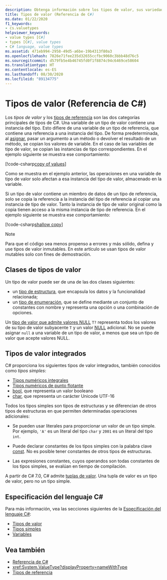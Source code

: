```yaml
---
description: Obtenga información sobre los tipos de valor, sus variedades y los que están integrados en C#.
title: Tipos de valor (Referencia de C#)
ms.date: 01/22/2020
f1_keywords:
- cs.valuetypes
helpviewer_keywords:
- value types [C#]
- types [C#], value types
- C# language, value types
ms.assetid: 471eb994-2958-49d5-a6be-19b4313f80a3
ms.openlocfilehash: 7826e71fee235d32655ccfbc9060c3bbb48d76c5
ms.sourcegitcommit: d579fb5e4b46745fd0f1f8874c94c6469ce58604
ms.translationtype: HT
ms.contentlocale: es-ES
ms.lasthandoff: 08/30/2020
ms.locfileid: "89134775"
---
```

# <a name="value-types-c-reference"></a>Tipos de valor (Referencia de C#)

Los *tipos de valor* y los [tipos de referencia](../keywords/reference-types.md) son las dos categorías principales de tipos de C#. Una variable de un tipo de valor contiene una instancia del tipo. Esto difiere de una variable de un tipo de referencia, que contiene una referencia a una instancia del tipo. De forma predeterminada, al [asignar](../operators/assignment-operator.md), pasar un argumento a un método o devolver el resultado de un método, se copian los valores de variable. En el caso de las variables de tipo de valor, se copian las instancias de tipo correspondientes. En el ejemplo siguiente se muestra ese comportamiento:

[!code-csharp[copy of values](snippets/ValueTypes.cs#ValueTypeCopied)]

Como se muestra en el ejemplo anterior, las operaciones en una variable de tipo de valor solo afectan a esa instancia del tipo de valor, almacenado en la variable.

Si un tipo de valor contiene un miembro de datos de un tipo de referencia, solo se copia la referencia a la instancia del tipo de referencia al copiar una instancia de tipo de valor. Tanto la instancia de tipo de valor original como la copia tienen acceso a la misma instancia de tipo de referencia. En el ejemplo siguiente se muestra ese comportamiento:

[!code-csharp[shallow copy](snippets/ValueTypes.cs#ShallowCopy)]

> [!NOTE]
> Para que el código sea menos propenso a errores y más sólido, defina y use tipos de valor inmutables. En este artículo se usan tipos de valor mutables solo con fines de demostración.

## <a name="kinds-of-value-types"></a>Clases de tipos de valor

Un tipo de valor puede ser de una de las dos clases siguientes:

- un [tipo de estructura](struct.md), que encapsula los datos y la funcionalidad relacionada;
- un [tipo de enumeración](enum.md), que se define mediante un conjunto de constantes con nombre y representa una opción o una combinación de opciones.

Un [tipo de valor que admite valores NULL](nullable-value-types.md) `T?` representa todos los valores de su tipo de valor subyacente `T` y un valor [NULL](../keywords/null.md) adicional. No se puede asignar `null` a una variable de un tipo de valor, a menos que sea un tipo de valor que acepte valores NULL.

## <a name="built-in-value-types"></a>Tipos de valor integrados

C# proporciona los siguientes tipos de valor integrados, también conocidos como *tipos simples*:

- [Tipos numéricos integrales](integral-numeric-types.md)
- [Tipos numéricos de punto flotante](floating-point-numeric-types.md)
- [bool](bool.md), que representa un valor booleano
- [char](char.md), que representa un carácter Unicode UTF-16

Todos los tipos simples son tipos de estructuras y se diferencian de otros tipos de estructuras en que permiten determinadas operaciones adicionales:

- Se pueden usar literales para proporcionar un valor de un tipo simple. Por ejemplo, `'A'` es un literal del tipo `char` y `2001` es un literal del tipo `int`.

- Puede declarar constantes de los tipos simples con la palabra clave [const](../keywords/const.md). No es posible tener constantes de otros tipos de estructuras.

- Las expresiones constantes, cuyos operandos son todas constantes de los tipos simples, se evalúan en tiempo de compilación.

A partir de C# 7.0, C# admite [tuplas de valor](value-tuples.md). Una tupla de valor es un tipo de valor, pero no un tipo simple.

## <a name="c-language-specification"></a>Especificación del lenguaje C#

Para más información, vea las secciones siguientes de la [Especificación del lenguaje C#](~/_csharplang/spec/introduction.md):

- [Tipos de valor](~/_csharplang/spec/types.md#value-types)
- [Tipos simples](~/_csharplang/spec/types.md#simple-types)
- [Variables](~/_csharplang/spec/variables.md)

## <a name="see-also"></a>Vea también

- [Referencia de C#](../index.md)
- <xref:System.ValueType?displayProperty=nameWithType>
- [Tipos de referencia](../keywords/reference-types.md)
